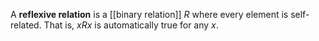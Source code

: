 A **reflexive relation** is a [[binary relation]] $R$ where every element is self-related. That is, $xRx$ is automatically true for any $x$.